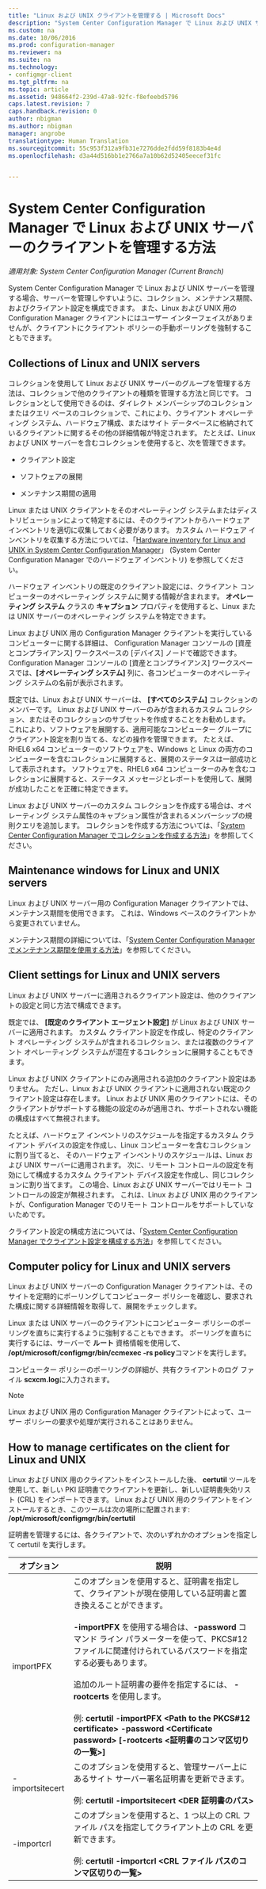 ```yaml
---
title: "Linux および UNIX クライアントを管理する | Microsoft Docs"
description: "System Center Configuration Manager で Linux および UNIX サーバーのクライアントを管理します。"
ms.custom: na
ms.date: 10/06/2016
ms.prod: configuration-manager
ms.reviewer: na
ms.suite: na
ms.technology:
- configmgr-client
ms.tgt_pltfrm: na
ms.topic: article
ms.assetid: 948664f2-239d-47a8-92fc-f8efeebd5796
caps.latest.revision: 7
caps.handback.revision: 0
author: nbigman
ms.author: nbigman
manager: angrobe
translationtype: Human Translation
ms.sourcegitcommit: 55c953f312a9fb31e7276dde2fdd59f8183b4e4d
ms.openlocfilehash: d3a44d516bb1e2766a7a10b62d52405eecef31fc


---
```

# <a name="how-to-manage-clients-for-linux-and-unix-servers-in-system-center-configuration-manager"></a>System Center Configuration Manager で Linux および UNIX サーバーのクライアントを管理する方法

*適用対象: System Center Configuration Manager (Current Branch)*

System Center Configuration Manager で Linux および UNIX サーバーを管理する場合、サーバーを管理しやすいように、コレクション、メンテナンス期間、およびクライアント設定を構成できます。 また、Linux および UNIX 用の Configuration Manager クライアントにはユーザー インターフェイスがありませんが、クライアントにクライアント ポリシーの手動ポーリングを強制することもできます。

##  <a name="a-namebkmkcollectionsforlnua-collections-of-linux-and-unix-servers"></a><a name="BKMK_CollectionsforLnU"></a> Collections of Linux and UNIX servers  
 コレクションを使用して Linux および UNIX サーバーのグループを管理する方法は、コレクションで他のクライアントの種類を管理する方法と同じです。 コレクションとして使用できるのは、ダイレクト メンバーシップのコレクションまたはクエリ ベースのコレクションで、これにより、クライアント オペレーティング システム、ハードウェア構成、またはサイト データベースに格納されているクライアントに関するその他の詳細情報が特定されます。 たとえば、Linux および UNIX サーバーを含むコレクションを使用すると、次を管理できます。  

-   クライアント設定  

-   ソフトウェアの展開  

-   メンテナンス期間の適用  

 Linux または UNIX クライアントをそのオペレーティング システムまたはディストリビューションによって特定するには、そのクライアントからハードウェア インベントリを適切に収集しておく必要があります。 カスタム ハードウェア インベントリを収集する方法については、「[Hardware inventory for Linux and UNIX in System Center Configuration Manager](../../../core/clients/manage/inventory/hardware-inventory-for-linux-and-unix.md)」 (System Center Configuration Manager でのハードウェア インベントリ) を参照してください。  

 ハードウェア インベントリの既定のクライアント設定には、クライアント コンピューターのオペレーティング システムに関する情報が含まれます。 **オペレーティング システム** クラスの **キャプション** プロパティを使用すると、Linux または UNIX サーバーのオペレーティング システムを特定できます。  

 Linux および UNIX 用の Configuration Manager クライアントを実行しているコンピューターに関する詳細は、 Configuration Manager コンソールの [資産とコンプライアンス] ワークスペースの [デバイス] ノードで確認できます。 Configuration Manager コンソールの [資産とコンプライアンス] ワークスペースでは、**[オペレーティング システム]** 列に、各コンピューターのオペレーティング システムの名前が表示されます。  

 既定では、Linux および UNIX サーバーは、 **[すべてのシステム]** コレクションのメンバーです。 Linux および UNIX サーバーのみが含まれるカスタム コレクション、またはそのコレクションのサブセットを作成することをお勧めします。 これにより、ソフトウェアを展開する、適用可能なコンピューター グループにクライアント設定を割り当てる、などの操作を管理できます。 たとえば、RHEL6 x64 コンピューターのソフトウェアを、Windows と Linux の両方のコンピューターを含むコレクションに展開すると、展開のステータスは一部成功として表示されます。 ソフトウェアを、RHEL6 x64 コンピューターのみを含むコレクションに展開すると、ステータス メッセージとレポートを使用して、展開が成功したことを正確に特定できます。  

 Linux および UNIX サーバーのカスタム コレクションを作成する場合は、オペレーティング システム属性のキャプション属性が含まれるメンバーシップの規則クエリを追加します。 コレクションを作成する方法については、「[System Center Configuration Manager でコレクションを作成する方法](../../../core/clients/manage/collections/create-collections.md)」を参照してください。  

##  <a name="a-namebkmkmaintenancewindowsforlnua-maintenance-windows-for-linux-and-unix-servers"></a><a name="BKMK_MaintenanceWindowsforLnU"></a> Maintenance windows for Linux and UNIX servers  
 Linux および UNIX サーバー用の Configuration Manager クライアントでは、メンテナンス期間を使用できます。 これは、Windows ベースのクライアントから変更されていません。  

 メンテナンス期間の詳細については、「[System Center Configuration Manager でメンテナンス期間を使用する方法](../../../core/clients/manage/collections/use-maintenance-windows.md)」を参照してください。  

##  <a name="a-namebkmkclientsettingsforlnua-client-settings-for-linux-and-unix-servers"></a><a name="BKMK_ClientSettingsforLnU"></a> Client settings for Linux and UNIX servers  
 Linux および UNIX サーバーに適用されるクライアント設定は、他のクライアントの設定と同じ方法で構成できます。  

 既定では、 **[既定のクライアント エージェント設定]** が Linux および UNIX サーバーに適用されます。 カスタム クライアント設定を作成し、特定のクライアント オペレーティング システムが含まれるコレクション、または複数のクライアント オペレーティング システムが混在するコレクションに展開することもできます。  

 Linux および UNIX クライアントにのみ適用される追加のクライアント設定はありません。 ただし、Linux および UNIX クライアントに適用されない既定のクライアント設定は存在します。 Linux および UNIX 用のクライアントには、そのクライアントがサポートする機能の設定のみが適用され、サポートされない機能の構成はすべて無視されます。  

 たとえば、ハードウェア インベントリのスケジュールを指定するカスタム クライアント デバイスの設定を作成し、Linux コンピューターを含むコレクションに割り当てると、 そのハードウェア インベントリのスケジュールは、Linux および UNIX サーバーに適用されます。 次に、リモート コントロールの設定を有効にして構成するカスタム クライアント デバイス設定を作成し、同じコレクションに割り当てます。 この場合、Linux および UNIX サーバーではリモート コントロールの設定が無視されます。 これは、Linux および UNIX 用のクライアントが、Configuration Manager でのリモート コントロールをサポートしていないためです。  

 クライアント設定の構成方法については、「[System Center Configuration Manager でクライアント設定を構成する方法](../../../core/clients/deploy/configure-client-settings.md)」を参照してください。  

##  <a name="a-namebkmkpolicyforlnua-computer-policy-for-linux-and-unix-servers"></a><a name="BKMK_PolicyforLnU"></a> Computer policy for Linux and UNIX servers  
 Linux および UNIX サーバーの Configuration Manager クライアントは、そのサイトを定期的にポーリングしてコンピューター ポリシーを確認し、要求された構成に関する詳細情報を取得して、展開をチェックします。  

 Linux または UNIX サーバーのクライアントにコンピューター ポリシーのポーリングを直ちに実行するように強制することもできます。 ポーリングを直ちに実行するには、サーバーで **ルート** 資格情報を使用して、 **/opt/microsoft/configmgr/bin/ccmexec -rs policy**コマンドを実行します。  

 コンピューター ポリシーのポーリングの詳細が、共有クライアントのログ ファイル **scxcm.log**に入力されます。  

> [!NOTE]  
>  Linux および UNIX 用の Configuration Manager クライアントによって、ユーザー ポリシーの要求や処理が実行されることはありません。  

##  <a name="a-namebkmkmanagelinuxcertsa-how-to-manage-certificates-on-the-client-for-linux-and-unix"></a><a name="BKMK_ManageLinuxCerts"></a> How to manage certificates on the client for Linux and UNIX  
 Linux および UNIX 用のクライアントをインストールした後、 **certutil** ツールを使用して、新しい PKI 証明書でクライアントを更新し、新しい証明書失効リスト (CRL) をインポートできます。 Linux および UNIX 用のクライアントをインストールするとき、このツールは次の場所に配置されます: **/opt/microsoft/configmgr/bin/certutil**  

 証明書を管理するには、各クライアントで、次のいずれかのオプションを指定して certutil を実行します。  

|オプション|説明|  
|------------|----------------------|  
|importPFX|このオプションを使用すると、証明書を指定して、クライアントが現在使用している証明書と置き換えることができます。<br /><br /> **-importPFX** を使用する場合は、**-password** コマンド ライン パラメーターを使って、PKCS#12 ファイルに関連付けられているパスワードを指定する必要もあります。<br /><br /> 追加のルート証明書の要件を指定するには、 **-rootcerts** を使用します。<br /><br /> 例: **certutil -importPFX &lt;Path to the PKCS#12 certificate> -password &lt;Certificate password\> [-rootcerts &lt;証明書のコンマ区切りの一覧>]**|  
|-importsitecert|このオプションを使用すると、管理サーバー上にあるサイト サーバー署名証明書を更新できます。<br /><br /> 例: **certutil -importsitecert &lt;DER 証明書のパス\>**|  
|-importcrl|このオプションを使用すると、1 つ以上の CRL ファイル パスを指定してクライアント上の CRL を更新できます。<br /><br /> 例: **certutil -importcrl &lt;CRL ファイル パスのコンマ区切りの一覧\>**|  



<!--HONumber=Dec16_HO3-->


